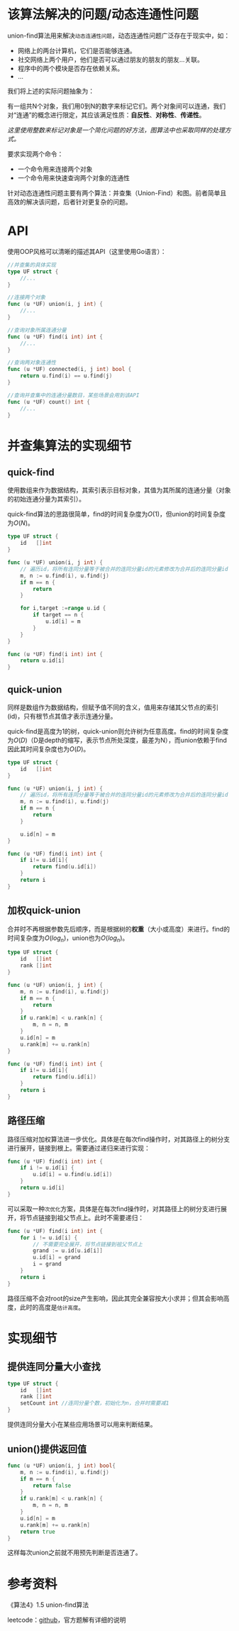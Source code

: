 # 该算法解决的问题/动态连通性问题

union-find算法用来解决`动态连通性问题`，动态连通性问题广泛存在于现实中，如：

- 网络上的两台计算机，它们是否能够连通。
- 社交网络上两个用户，他们是否可以通过朋友的朋友的朋友...关联。
- 程序中的两个模块是否存在依赖关系。
- ...

我们将上述的实际问题抽象为：

有一组共N个对象，我们用0到N的数字来标记它们。两个对象间可以连通，我们对“连通”的概念进行限定，其应该满足性质：**自反性**、**对称性**、**传递性**。

*这里使用整数来标记对象是一个简化问题的好方法，图算法中也采取同样的处理方式。*

要求实现两个命令：

- 一个命令用来连接两个对象
- 一个命令用来快速查询两个对象的连通性

针对动态连通性问题主要有两个算法：并查集（Union-Find）和图。前者简单且高效的解决该问题，后者针对更复杂的问题。

# API

使用OOP风格可以清晰的描述其API（这里使用Go语言）：

```go
//并查集的具体实现
type UF struct {
	//...
}

//连接两个对象
func (u *UF) union(i, j int) {
	//...
}

//查询对象所属连通分量
func (u *UF) find(i int) int {
	//...
}

//查询两对象连通性
func (u *UF) connected(i, j int) bool {
	return u.find(i) == u.find(j)
}

//查询并查集中的连通分量数目，某些场景会用到该API
func (u *UF) count() int {
	//...
}
```
# 并查集算法的实现细节
## quick-find

使用数组来作为数据结构，其索引表示目标对象，其值为其所属的连通分量（对象的初始连通分量为其索引）。

quick-find算法的思路很简单，find的时间复杂度为$O(1)$，但union的时间复杂度为$O(N)$。

```go
type UF struct {
	id   []int
}

func (u *UF) union(i, j int) {
	// 遍历id，将所有连同分量等于被合并的连同分量id的元素修改为合并后的连同分量id
	m, n := u.find(i), u.find(j)
	if m == n {
		return
	}

	for i,target :=range u.id {
	    if target == n {
	        u.id[i] = m
	    }
	}
}

func (u *UF) find(i int) int {
	return u.id[i]
}
```

## quick-union

同样是数组作为数据结构，但赋予值不同的含义，值用来存储其父节点的索引(id)，只有根节点其值才表示连通分量。

quick-find是高度为1的树，quick-union则允许树为任意高度。find的时间复杂度为$O(D)$（D是depth的缩写，表示节点所处深度，最差为N），而union依赖于find因此其时间复杂度也为$O(D)$。

```go
type UF struct {
	id   []int
}

func (u *UF) union(i, j int) {
	// 遍历id，将所有连同分量等于被合并的连同分量id的元素修改为合并后的连同分量id
	m, n := u.find(i), u.find(j)
	if m == n {
		return
	}

    u.id[n] = m
}

func (u *UF) find(i int) int {
	if i!= u.id[i]{
	    return find(u.id[i])
	}
	return i
}
```

## 加权quick-union

合并时不再根据参数先后顺序，而是根据树的**权重**（大小或高度）来进行。find的时间复杂度为$O(log_n)$，union也为$O(log_n)$。

```go
type UF struct {
	id   []int
	rank []int
}

func (u *UF) union(i, j int) {
	m, n := u.find(i), u.find(j)
	if m == n {
		return
	}
	if u.rank[m] < u.rank[n] {
		m, n = n, m
	}
	u.id[n] = m
	u.rank[m] += u.rank[n]
}

func (u *UF) find(i int) int {
	if i!= u.id[i]{
	    return find(u.id[i])
	}
	return i
}
```
## 路径压缩

路径压缩对加权算法进一步优化。具体是在每次find操作时，对其路径上的树分支进行展开，链接到根上。需要通过递归来进行实现：

```go
func (u *UF) find(i int) int {
	if i != u.id[i] {
		u.id[i] = u.find(u.id[i])
	}
	return u.id[i]
}
```

可以采取一种`次优化`方案，具体是在每次find操作时，对其路径上的树分支进行展开，将节点链接到祖父节点上。此时不需要递归：

```go
func (u *UF) find(i int) int {
	for i != u.id[i] {
		// 不需要完全展开，将节点链接到祖父节点上
		grand := u.id[u.id[i]]
		u.id[i] = grand
		i = grand
	}
	return i
}
```

路径压缩不会对root的size产生影响，因此其完全兼容按大小求并；但其会影响高度，此时的高度是`估计高度`。

# 实现细节
## 提供连同分量大小查找

```go
type UF struct {
	id   []int
	rank []int
	setCount int //连同分量个数，初始化为n，合并时需要减1
}
```

提供连同分量大小在某些应用场景可以用来判断结果。

## union()提供返回值

```go
func (u *UF) union(i, j int) bool{
	m, n := u.find(i), u.find(j)
	if m == n {
		return false
	}
	if u.rank[m] < u.rank[n] {
		m, n = n, m
	}
	u.id[n] = m
	u.rank[m] += u.rank[n]
	return true
}
```

这样每次union之前就不用预先判断是否连通了。

# 参考资料

《算法4》1.5 union-find算法

leetcode：[github](https://github.com/me1ting/leetcode-cn/tree/master/src/unionfind)，官方题解有详细的说明
